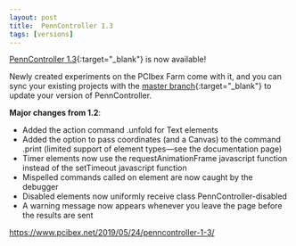 ```yaml
---
layout: post
title:  PennController 1.3
tags: [versions]
---
```


[PennController 1.3](https://github.com/PennController/penncontroller/tree/master/releases/1.5){:target="_blank"} is now available!

Newly created experiments on the PCIbex Farm come with it, and you can sync your existing projects with the [master branch](https://github.com/PennController/Sync){:target="_blank"} to update your version of PennController.

**Major changes from 1.2**:

+ Added the action command .unfold for Text elements
+ Added the option to pass coordinates (and a Canvas) to the command .print (limited support of element types—see the documentation page)
+ Timer elements now use the requestAnimationFrame javascript function instead of the setTimeout javascript function
+ Mispelled commands called on element are now caught by the debugger
+ Disabled elements now uniformly receive class PennController-disabled
+ A warning message now appears whenever you leave the page before the results are sent

https://www.pcibex.net/2019/05/24/penncontroller-1-3/